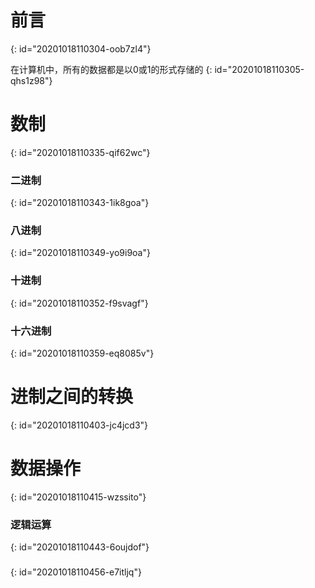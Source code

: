 # 前言
{: id="20201018110304-oob7zl4"}

在计算机中，所有的数据都是以0或1的形式存储的
{: id="20201018110305-qhs1z98"}

# 数制
{: id="20201018110335-qif62wc"}

### 二进制
{: id="20201018110343-1ik8goa"}

### 八进制
{: id="20201018110349-yo9i9oa"}

### 十进制
{: id="20201018110352-f9svagf"}

### 十六进制
{: id="20201018110359-eq8085v"}

# 进制之间的转换
{: id="20201018110403-jc4jcd3"}

# 数据操作
{: id="20201018110415-wzssito"}

### 逻辑运算
{: id="20201018110443-6oujdof"}

###
{: id="20201018110456-e7itljq"}

